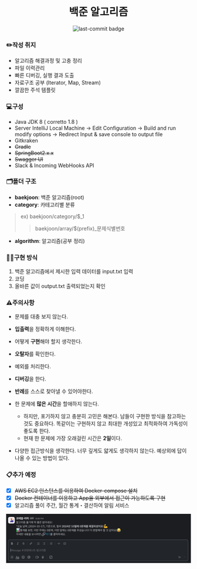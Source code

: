 <div align="center">

# 백준 알고리즘
![last-commit badge](https://img.shields.io/github/last-commit/yeeooni/baekjoon-slove?style=flat-square)

</div>

### ✏️작성 취지
- 알고리즘 해결과정 및 고충 정리
- 파일 이력관리 
- 빠른 디버깅, 실행 결과 도출
- 자료구조 공부 (Iterator, Map, Stream)
- 깔끔한 주석 템플릿 

### 💻구성
- Java JDK 8 ( corretto 1.8 )
- Server IntelliJ Local Machine -> Edit Configuration -> Build and run modify options -> Redirect Input & save console to output file  
- Gitkraken
- ~~Gradle~~
- ~~SpringBoot2.x.x~~
- ~~Swagger UI~~
- Slack & Incoming WebHooks API

### 🗂️폴더 구조
- **baekjoon**: 백준 알고리즘(root)
- **category**: 카테고리별 분류
 
> ex) baekjoon/category/$_1
>> baekjoon/array/$(prefix)_문제식별번호

- **algorithm**: 알고리즘(공부 정리)

### 👨‍💻구현 방식
1. 백준 알고리즘에서 제시한 입력 데이터를 input.txt 입력
2. 코딩
3. 올바른 값이 output.txt 출력되었는지 확인

### ⚠️주의사항
- 문제를 대충 보지 않는다.
- **입출력**을 정확하게 이해한다.
- 어떻게 **구현**해야 할지 생각한다.
- **오탈자**를 확인한다.
- 예외를 처리한다.
- **디버깅**을 한다.

- **반례**를 스스로 찾아낼 수 있어야한다.
- 한 문제에 **많은 시간**을 할애하지 않는다.
  - 하지만, 포기하지 않고 충분히 고민은 해본다. 남들이 구현한 방식을 참고하는 것도 중요하다. 똑같이는 구현하지 않고 최대한 개성있고 최적화하여 가독성이 좋도록 한다.
  - 현재 한 문제에 가장 오래걸린 시간은 **2일**이다.
- 다양한 접근방식을 생각한다. 너무 깊게도 얇게도 생각하지 않는다. 예상외에 답이 나올 수 있는 방법이 있다.

### 📋추가 예정
- [X] ~~AWS EC2 인스턴스를 이용하여 Docker-compose 설치~~
- [X] ~~Docker 컨테이너를 이용하고 App을 외부에서 접근이 가능하도록 구현~~
- [X] 알고리즘 풀이 주간, 월간 통계・결산하여 알림 서비스

![슬랙-코딩테스트-알고리즘-채널](images.png "슬랙-코딩테스트-알고리즘-채널")